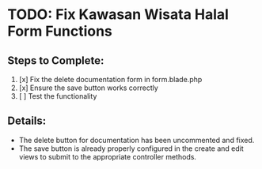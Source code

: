 # TODO: Fix Kawasan Wisata Halal Form Functions

## Steps to Complete:
1. [x] Fix the delete documentation form in form.blade.php
2. [x] Ensure the save button works correctly
3. [ ] Test the functionality

## Details:
- The delete button for documentation has been uncommented and fixed.
- The save button is already properly configured in the create and edit views to submit to the appropriate controller methods.
